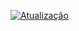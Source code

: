 [![Atualização](https://github.com/dados-mg/crimes-violentos/actions/workflows/main.yaml/badge.svg)](https://github.com/dados-mg/crimes-violentos/actions/workflows/main.yaml)